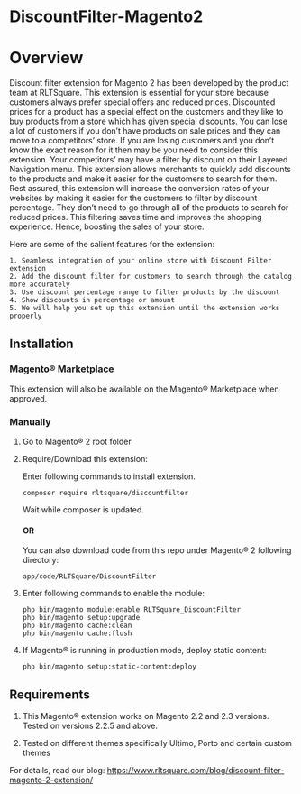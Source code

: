 # DiscountFilter-Magento2

# Overview

Discount filter extension for Magento 2 has been developed by the product team at RLTSquare. This extension is essential for your store because customers always prefer special offers and reduced prices. Discounted prices for a product has a special effect on the customers and they like to buy products from a store which has given special discounts. You can lose a lot of customers if you don’t have products on sale prices and they can move to a competitors’ store.
If you are losing customers and you don’t know the exact reason for it then may be you need to consider this extension. Your competitors’ may have a filter by discount on their Layered Navigation menu. This extension allows merchants to quickly add discounts to the products and make it easier for the customers to search for them. 
Rest assured, this extension will increase the conversion rates of your websites by making it easier for the customers to filter by discount percentage. They don’t need to go through all of the products to search for reduced prices. This filtering saves time and improves the shopping experience. Hence, boosting the sales of your store.

Here are some of the salient features for the extension:

```
1. Seamless integration of your online store with Discount Filter extension 
2. Add the discount filter for customers to search through the catalog more accurately
3. Use discount percentage range to filter products by the discount
4. Show discounts in percentage or amount
5. We will help you set up this extension until the extension works properly
```

## Installation

### Magento® Marketplace

This extension will also be available on the Magento® Marketplace when approved.

### Manually

1. Go to Magento® 2 root folder

2. Require/Download this extension:

   Enter following commands to install extension.

   ```
   composer require rltsquare/discountfilter
   ```

   Wait while composer is updated.
   
   #### OR
   
   You can also download code from this repo under Magento® 2 following directory:
    
    ```
    app/code/RLTSquare/DiscountFilter
    ```

3. Enter following commands to enable the module:

   ```
   php bin/magento module:enable RLTSquare_DiscountFilter
   php bin/magento setup:upgrade
   php bin/magento cache:clean
   php bin/magento cache:flush
   ```

4. If Magento® is running in production mode, deploy static content: 

   ```
   php bin/magento setup:static-content:deploy
   ```


## Requirements

1. This Magento® extension works on Magento 2.2 and 2.3 versions. Tested on versions 2.2.5 and above.

2. Tested on different themes specifically Ultimo, Porto and certain custom themes

For details, read our blog:
https://www.rltsquare.com/blog/discount-filter-magento-2-extension/
